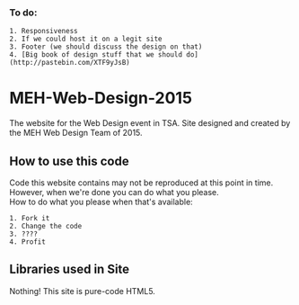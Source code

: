 ### To do:

```
1. Responsiveness
2. If we could host it on a legit site
3. Footer (we should discuss the design on that)
4. [Big book of design stuff that we should do](http://pastebin.com/XTF9yJsB)
```

# MEH-Web-Design-2015

The website for the Web Design event in TSA. Site designed and created by the MEH Web Design Team of 2015.

## How to use this code

Code this website contains may not be reproduced at this point in time. However, when we're done you can do what you please.<br>
How to do what you please when that's available:

```
1. Fork it
2. Change the code
3. ????
4. Profit
```

## Libraries used in Site

Nothing! This site is pure-code HTML5.
